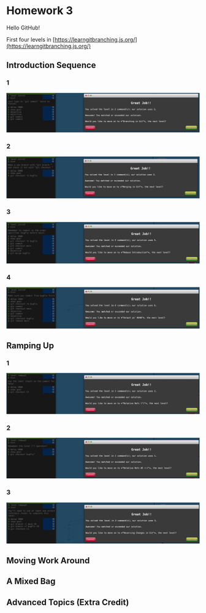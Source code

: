 # Homework 3

Hello GitHub!

First four levels in [https://learngitbranching.js.org/](https://learngitbranching.js.org/)

## Introduction Sequence

### 1

![Screenshot of completed level 1](/screenshots/Introduction_Sequence/1.png)

### 2

![Screenshot of completed level 2](/screenshots/Introduction_Sequence/2.png)

### 3

![Screenshot of completed level 3](/screenshots/Introduction_Sequence/3.png)

### 4

![Screenshot of completed level 4](/screenshots/Introduction_Sequence/4.png)

## Ramping Up

### 1

![Screenshot of completed level 1](/screenshots/Ramping_Up/1.png)

### 2

![Screenshot of completed level 1](/screenshots/Ramping_Up/2.png)

### 3

![Screenshot of completed level 1](/screenshots/Ramping_Up/3.png)

## Moving Work Around

## A Mixed Bag

## Advanced Topics (Extra Credit)
